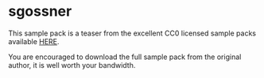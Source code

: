 # sgossner

This sample pack is a teaser from the excellent CC0 licensed sample packs
available [HERE](https://github.com/sgossner).

You are encouraged to download the full sample pack from the original author,
it is well worth your bandwidth.
